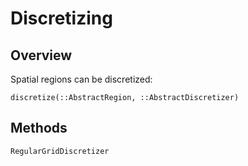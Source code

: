# Discretizing

## Overview

Spatial regions can be discretized:

```@docs
discretize(::AbstractRegion, ::AbstractDiscretizer)
```

## Methods

```@docs
RegularGridDiscretizer
```
